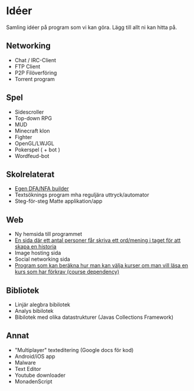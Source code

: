
# Idéer

Samling idéer på program som vi kan göra. Lägg till allt ni kan hitta på.

## Networking
* Chat / IRC-Client
* FTP Client
* P2P Filöverföring
* Torrent program

## Spel
* Sidescroller
* Top-down RPG
* MUD
* Minecraft klon
* Fighter
* OpenGL/LWJGL
* Pokerspel ( + bot )
* Wordfeud-bot

## Skolrelaterat 
* [Egen DFA/NFA builder](https://github.com/Monaden/automatabuilder)
* Textsöknings program mha reguljära uttryck/automator
* Steg-för-steg Matte applikation/app

## Web
* Ny hemsida till programmet
* [En sida där ett antal personer får skriva ett ord/mening i taget för att skapa en historia](https://github.com/Monaden/Collaborastory)
* Image hosting sida
* Social networking sida
* [Program som kan beräkna hur man kan välja kurser om man vill läsa en kurs som har förkrav (course dependency)](https://github.com/Monaden/course_dependency)

## Bibliotek
* Linjär alegbra bibilotek
* Analys bibilotek
* Bibilotek med olika datastrukturer (Javas Collections Framework)

## Annat
* "Multiplayer" texteditering (Google docs för kod)
* Android/iOS app
* Malware
* Text Editor
* Youtube downloader
* MonadenScript
